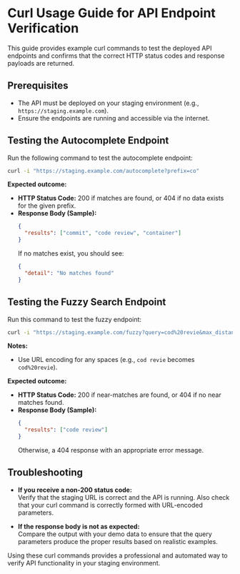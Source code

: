 # Curl Usage Guide for API Endpoint Verification

This guide provides example curl commands to test the deployed API endpoints and confirms that the correct HTTP status codes and response payloads are returned.

## Prerequisites
- The API must be deployed on your staging environment (e.g., `https://staging.example.com`).
- Ensure the endpoints are running and accessible via the internet.

## Testing the Autocomplete Endpoint

Run the following command to test the autocomplete endpoint:
```bash
curl -i "https://staging.example.com/autocomplete?prefix=co"
```
**Expected outcome:**
- **HTTP Status Code:** 200 if matches are found, or 404 if no data exists for the given prefix.
- **Response Body (Sample):**
  ```json
  {
    "results": ["commit", "code review", "container"]
  }
  ```
  If no matches exist, you should see:
  ```json
  {
    "detail": "No matches found"
  }
  ```

## Testing the Fuzzy Search Endpoint

Run this command to test the fuzzy endpoint:
```bash
curl -i "https://staging.example.com/fuzzy?query=cod%20revie&max_distance=2"
```
**Notes:**
- Use URL encoding for any spaces (e.g., `cod revie` becomes `cod%20revie`).
  
**Expected outcome:**
- **HTTP Status Code:** 200 if near-matches are found, or 404 if no near matches found.
- **Response Body (Sample):**
  ```json
  {
    "results": ["code review"]
  }
  ```
  Otherwise, a 404 response with an appropriate error message.

## Troubleshooting

- **If you receive a non-200 status code:**  
  Verify that the staging URL is correct and the API is running. Also check that your curl command is correctly formed with URL-encoded parameters.

- **If the response body is not as expected:**  
  Compare the output with your demo data to ensure that the query parameters produce the proper results based on realistic examples.

Using these curl commands provides a professional and automated way to verify API functionality in your staging environment.
